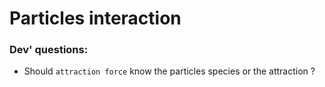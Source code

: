 # Particles interaction

### Dev' questions:

- Should `attraction force` know the particles species or the attraction ?